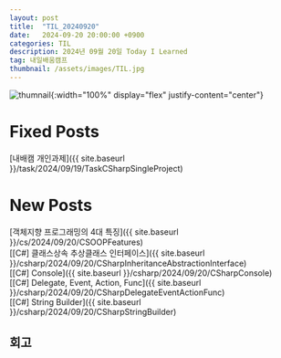 ```yaml
---
layout: post
title:  "TIL_20240920"
date:   2024-09-20 20:00:00 +0900
categories: TIL
description: 2024년 09월 20일 Today I Learned
tag: 내일배움캠프
thumbnail: /assets/images/TIL.jpg
---
```


![thumnail]({{page.tilthumbnail}}){:width="100%" display="flex" justify-content="center"}


# Fixed Posts
[내배캠 개인과제]({{ site.baseurl }}/task/2024/09/19/TaskCSharpSingleProject)  

# New Posts
[객체지향 프로그래밍의 4대 특징]({{ site.baseurl }}/cs/2024/09/20/CSOOPFeatures)    
[\[C#\] 클래스상속 추상클래스 인터페이스]({{ site.baseurl }}/csharp/2024/09/20/CSharpInheritanceAbstractionInterface)   
[\[C#\] Console]({{ site.baseurl }}/csharp/2024/09/20/CSharpConsole)   
[\[C#\] Delegate, Event, Action, Func]({{ site.baseurl }}/csharp/2024/09/20/CSharpDelegateEventActionFunc)   
[\[C#\] String Builder]({{ site.baseurl }}/csharp/2024/09/20/CSharpStringBuilder)   


## 회고
